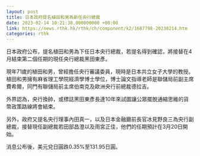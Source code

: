 ```yaml
---
layout: post
title: 日本政府提名植田和男為新任央行總裁
date: 2023-02-14 10:21:38.000000000 +08:00
link: https://news.rthk.hk/rthk/ch/component/k2/1687798-20230214.htm
categories: rthk
---
```


日本政府公布，提名植田和男為下任日本央行總裁，若提名得到確認，將接替在4月結束第二個任期的現任央行總裁黑田東彥。

現年71歲的植田和男，曾經擔任央行審議委員，現時是日本共立女子大學的教授。植田和男擁有麻省理工學院經濟學博士學位，博士論文指導老師是聯儲局前副主席費希爾，同門有聯儲局前主席伯南克及歐洲央行前總裁德拉吉。

外界認為，央行換帥，或標誌黑田東彥長達10年來試圖讓公眾擺脫通縮思維的貨幣政策路線將會結束。

另外，政府又提名央行理事內田真一，以及日本金融廳前長官冰見野良三為央行副總裁，接替現任副總裁若田部昌澄以及雨宮正佳，他們的任期預計在3月20日開始。

消息公布後，美元兌日圓跌0.35%至131.95日圓。
